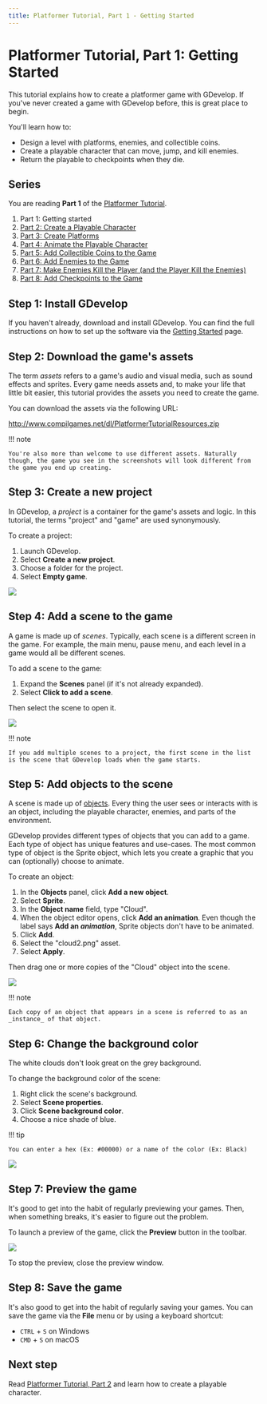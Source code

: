 ```yaml
---
title: Platformer Tutorial, Part 1 - Getting Started
---
```

# Platformer Tutorial, Part 1: Getting Started

This tutorial explains how to create a platformer game with GDevelop. If you've never created a game with GDevelop before, this is great place to begin.

You'll learn how to:

- Design a level with platforms, enemies, and collectible coins.
- Create a playable character that can move, jump, and kill enemies.
- Return the playable to checkpoints when they die.

## Series

You are reading **Part 1** of the [Platformer Tutorial](/gdevelop5/tutorials/platformer).

1. Part 1: Getting started
2. [Part 2: Create a Playable Character](/gdevelop5/tutorials/platformer/part-2)
3. [Part 3: Create Platforms](/gdevelop5/tutorials/platformer/part-3)
4. [Part 4: Animate the Playable Character](/gdevelop5/tutorials/platformer/part-4)
5. [Part 5: Add Collectible Coins to the Game](/gdevelop5/tutorials/platformer/part-5)
6. [Part 6: Add Enemies to the Game](/gdevelop5/tutorials/platformer/part-6)
7. [Part 7: Make Enemies Kill the Player (and the Player Kill the Enemies)](/gdevelop5/tutorials/platformer/part-7)
8. [Part 8: Add Checkpoints to the Game](/gdevelop5/tutorials/platformer/part-8)

## Step 1: Install GDevelop

If you haven't already, download and install GDevelop. You can find the full instructions on how to set up the software via the [Getting Started](/gdevelop5/getting_started) page.

## Step 2: Download the game's assets

The term _assets_ refers to a game's audio and visual media, such as sound effects and sprites. Every game needs assets and, to make your life that little bit easier, this tutorial provides the assets you need to create the game.

You can download the assets via the following URL:

<http://www.compilgames.net/dl/PlatformerTutorialResources.zip>

!!! note

    You're also more than welcome to use different assets. Naturally though, the game you see in the screenshots will look different from the game you end up creating.

## Step 3: Create a new project

In GDevelop, a _project_ is a container for the game's assets and logic. In this tutorial, the terms "project" and "game" are used synonymously.

To create a project:

1. Launch GDevelop.
2. Select **Create a new project**.
3. Choose a folder for the project.
4. Select **Empty game**.

![](/gdevelop5/tutorials/platformer/create-project.gif)

## Step 4: Add a scene to the game

A game is made up of _scenes_. Typically, each scene is a different screen in the game. For example, the main menu, pause menu, and each level in a game would all be different scenes.

To add a scene to the game:

1. Expand the **Scenes** panel (if it's not already expanded).
2. Select **Click to add a scene**.

Then select the scene to open it.

![](/gdevelop5/tutorials/platformer/add-scene.gif)

!!! note

    If you add multiple scenes to a project, the first scene in the list is the scene that GDevelop loads when the game starts.

## Step 5: Add objects to the scene

A scene is made up of [objects](/gdevelop5/objects). Every thing the user sees or interacts with is an object, including the playable character, enemies, and parts of the environment.

GDevelop provides different types of objects that you can add to a game. Each type of object has unique features and use-cases. The most common type of object is the Sprite object, which lets you create a graphic that you can (optionally) choose to animate.

To create an object:

1. In the **Objects** panel, click **Add a new object**.
2. Select **Sprite**.
3. In the **Object name** field, type "Cloud".
4. When the object editor opens, click **Add an animation**. Even though the label says **Add an _animation_**, Sprite objects don't have to be animated.
5. Click **Add**.
6. Select the "cloud2.png" asset.
7. Select **Apply**.

Then drag one or more copies of the "Cloud" object into the scene.

![](/gdevelop5/tutorials/platformer/add-object-instance.gif)

!!! note

    Each copy of an object that appears in a scene is referred to as an _instance_ of that object.

## Step 6: Change the background color

The white clouds don't look great on the grey background.

To change the background color of the scene:

1. Right click the scene's background.
2. Select **Scene properties**.
3. Click **Scene background color**.
4. Choose a nice shade of blue.

!!! tip

    You can enter a hex (Ex: #00000) or a name of the color (Ex: Black)

![](/gdevelop5/tutorials/platformer/set-scene-background-color.jpg)

## Step 7: Preview the game

It's good to get into the habit of regularly previewing your games. Then, when something breaks, it's easier to figure out the problem.

To launch a preview of the game, click the **Preview** button in the toolbar.

![](/gdevelop5/tutorials/platformer/preview-button.jpg)

To stop the preview, close the preview window.

## Step 8: Save the game

It's also good to get into the habit of regularly saving your games. You can save the game via the **File** menu or by using a keyboard shortcut:

- `CTRL` + `S` on Windows
- `CMD` + `S` on macOS

## Next step

Read [Platformer Tutorial, Part 2](/gdevelop5/tutorials/platformer/part-2) and learn how to create a playable character.